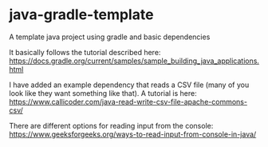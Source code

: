 # java-gradle-template
A template java project using gradle and basic dependencies

It basically follows the tutorial described here: https://docs.gradle.org/current/samples/sample_building_java_applications.html

I have added an example dependency that reads a CSV file (many of you look like they want something like that). A tutorial is here: https://www.callicoder.com/java-read-write-csv-file-apache-commons-csv/

There are different options for reading input from the console: https://www.geeksforgeeks.org/ways-to-read-input-from-console-in-java/
